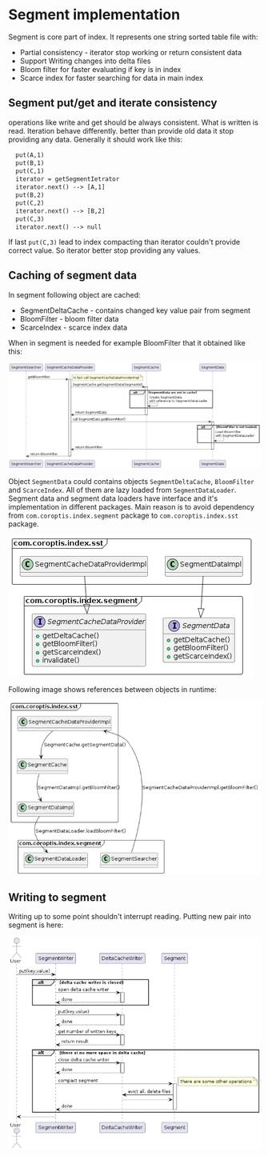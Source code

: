 # Segment implementation

Segment is core part of index. It represents one string sorted table file with:
* Partial consistency - iterator stop working or return consistent data
* Support Writing changes into delta files
* Bloom filter for faster evaluating if key is in index
* Scarce index for faster searching for data in main index

## Segment put/get and iterate consistency

operations like write and get should be always consistent. What is written is read. Iteration behave differently. better than provide old data it stop providing any data. Generally it should work like this:

```
  put(A,1)
  put(B,1)
  put(C,1)
  iterator = getSegmentIetrator
  iterator.next() --> [A,1]
  put(B,2)
  put(C,2)
  iterator.next() --> [B,2]
  put(C,3)
  iterator.next() --> null
```

If last `put(C,3)` lead to index compacting than iterator couldn't provide correct value. So iterator better stop providing any values.

## Caching of segment data

In segment following object are cached:
* SegmentDeltaCache - contains changed key value pair from segment
* BloomFilter - bloom filter data
* ScarceIndex - scarce index data

When in segment is needed for example BloomFilter that it obtained like this:

![Sequence of call when cached data are required](./images/segment-cache-seq.png)

Object `SegmentData` could contains objects `SegmentDeltaCache`, `BloomFilter` and `ScarceIndex`. All of them are lazy loaded from `SegmentDataLoader`. Segment data and segment data loaders have interface and it's implementation in different packages. Main reason is to avoid dependency from `com.coroptis.index.segment` package to `com.coroptis.index.sst` package.

![Implementations from sst package](./images/segment-cache-class1.png)

Following image shows references between objects in runtime:

![Cache related object relations](./images/segment-cache-class2.png)

## Writing to segment

Writing up to some point shouldn't interrupt reading. Putting new pair into segment is here:

![Segment writing sequence diagram](./images/segment-writing-seq.png)

 


